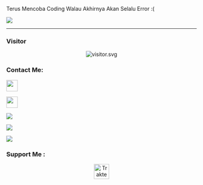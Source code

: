 Terus Mencoba Coding Walau Akhirnya Akan Selalu Error :(

<img align="center" src="https://github-cardname.caliph.my.id/api?name=Zeltoria&description=Hi%20Sis,%20I%27m%20Zeltoria.%20My%20Skills%20Are%20just%20Copy%20And%20Paste,%20That%27s%20Nothing%20More&image=https://avatars.githubusercontent.com/Zeltoria&usqp=CAU&backgroundColor=%23ecf0f1&github=Zeltoria&instagram=danilelistz02&pattern=rain&colorPattern=%23eaeaea&site=Nothing%20In%20Here"/>

-----
<h3 align="left">Visitor</h3>
<p align="center">
<img src="https://count.caliphdev.my.id/get/@dzsrg?theme=rule34" alt="visitor.svg">
</p>

<h3 align="left">Contact Me:</h3>
<p align="left"><a href="https://instagram.com/zck90_" target="blank"><img align="center" src="https://storage.caliph.my.id/img/instagram.svg" height="30" width="30" /></a>
<p align="left"><a href="//facebook.com/zck90"><img src="https://storage.caliph.my.id/img/facebook.svg" height="30" width="30" /></a>
</p>

<p align="left">
<img src="https://github-readme-stats.vercel.app/api?username=zeltoria&bg_color=30,e96443,904e95&title_color=fff&text_color=fff&count_private=true&include_all_commits=true&icon_color=fff&hide_border=false&show_icons=false" /></a>
</p> 

<p align="left">
  <a href="https://github.com/dzsrg"><img src="https://github-readme-stats.vercel.app/api/top-langs?username=zeltoria&bg_color=30,e96443,904e95&title_color=fff&text_color=fff&hide_border=true&hide_title=false&show_icons=true&layout=compact&langs_count=10" /></a>
</p>

<p align="left">
<a href="//github.com/zeltoria"><img src="https://github-readme-stats.vercel.app/api/top-langs/?username=dzsrg"></a>
</p>
<h3>Support Me :</h3>
<p align="center">
<a href="https://wa.me/62882016196872?text=assalamualaikum" target="_blank"><img id="wse-buttons-preview" src="https://cdn.trakteer.id/images/embed/trbtn-blue-6.png" height="40" style="border:0px;height:40px;" alt="Trakteer Saya"></a>
</p>

<!-- <h3 align="left">Listening Music</h3>
<p align="center">
  <a href="https://open.spotify.com/playlist/37i9dQZF1DX7i7SKKuAK4o?si=KwEgMrM7SbyqwuLH4ZgJdw&utm_source=copy-link" target="_blank"><img src="https://now-playing-on-spotify.vercel.app/api/spotify" alt="Spotify Now Playing" width="350"/></a>
</p>

-->
